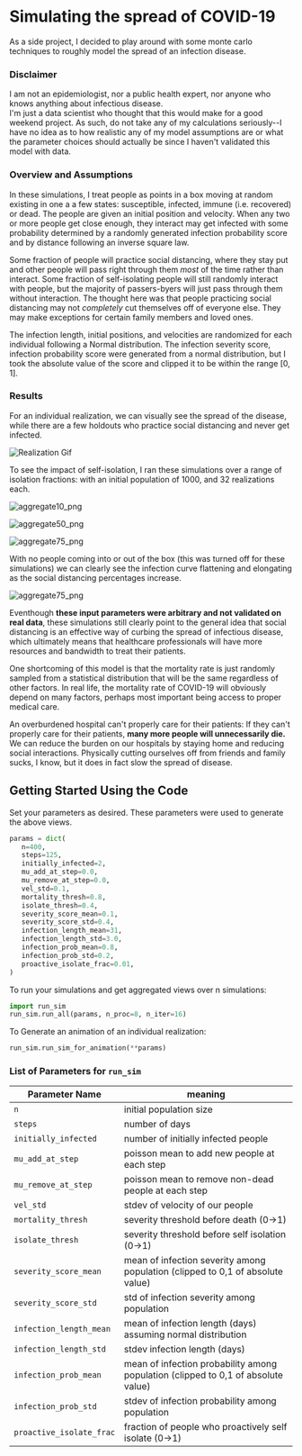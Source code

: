 # Simulating the spread of COVID-19

As a side project, I decided to play around with some monte carlo techniques to roughly model the spread of an infection disease.  

### Disclaimer
I am not an epidemiologist, nor a public health expert, nor anyone who knows anything about infectious disease.  
I'm just a data scientist who thought that this would make for a good weekend project.
As such, do not take any of my calculations seriously--I have no idea as to how realistic any of my model assumptions are or what the parameter choices should actually be since I haven't validated this model with data.

### Overview and Assumptions
In these simulations, I treat people as points in a box moving at random existing in one a a few states: susceptible, infected, immune (i.e. recovered) or dead.
The people are given an initial position and velocity.
When any two or more people get close enough, they interact may get infected with some probability determined by a randomly generated infection probability score and by distance following an inverse square law.

Some fraction of people will practice social distancing, where they stay put and other people will pass right through them *most* of the time rather than interact.
Some fraction of self-isolating people will still randomly interact with people, but the majority of passers-byers will just pass through them without interaction.
The thought here was that people practicing social distancing may not *completely* cut themselves off of everyone else.
They may make exceptions for certain family members and loved ones.

The infection length, initial positions, and velocities are randomized for each individual following a Normal distribution.
The infection severity score, infection probability score were generated from a normal distribution, but I took the absolute value of the score and clipped it to be within the range [0, 1].

### Results
For an individual realization, we can visually see the spread of the disease, while there are a few holdouts who practice social distancing and never get infected.

![Realization Gif](https://github.com/scottmgustafson/covid19/raw/master/assets/realization.gif)


To see the impact of self-isolation, I ran these simulations over a range of isolation fractions: with an initial population of 1000, and 32 realizations each.  

![aggregate10_png](https://github.com/scottmgustafson/covid19/raw/master/assets/10_pct.png)


![aggregate50_png](https://github.com/scottmgustafson/covid19/raw/master/assets/50_pct.png)


![aggregate75_png](https://github.com/scottmgustafson/covid19/raw/master/assets/75_pct.png)

With no people coming into or out of the box (this was turned off for these simulations) we can clearly see the infection curve flattening and elongating as the social distancing percentages increase.

![aggregate75_png](https://github.com/scottmgustafson/covid19/raw/master/assets/max_infect.png)

Eventhough **these input parameters were arbitrary and not validated on real data**, these simulations still clearly point to the general idea that social distancing is an effective way of curbing the spread of infectious disease, which ultimately means that healthcare professionals will have more resources and bandwidth to treat their patients.

One shortcoming of this model is that the mortality rate is just randomly sampled from a statistical distribution that will be the same regardless of other factors.
In real life, the mortality rate of COVID-19 will obviously depend on many factors, perhaps most important being access to proper medical care.

An overburdened hospital can't properly care for their patients: If they can't properly care for their patients, **many more people will unnecessarily die.**
We can reduce the burden on our hospitals by staying home and reducing social interactions.
Physically cutting ourselves off from friends and family sucks, I know, but it does in fact slow the spread of disease.


## Getting Started Using the Code
Set your parameters as desired. These parameters were used to generate the above views.

 ```python
params = dict(
    n=400,
    steps=125,
    initially_infected=2,
    mu_add_at_step=0.0,
    mu_remove_at_step=0.0,
    vel_std=0.1,
    mortality_thresh=0.8,
    isolate_thresh=0.4,
    severity_score_mean=0.1,
    severity_score_std=0.4,
    infection_length_mean=31,
    infection_length_std=3.0,
    infection_prob_mean=0.8,
    infection_prob_std=0.2,
    proactive_isolate_frac=0.01,
)
```


To run your simulations and get aggregated views over n simulations: 

```python
import run_sim
run_sim.run_all(params, n_proc=8, n_iter=16)
```

To Generate an animation of an individual realization:

```python
run_sim.run_sim_for_animation(**params)
```

### List of Parameters for `run_sim`

| **Parameter Name** | **meaning**   |  
|--------------------|---|
| `n`                 |  initial population size |
| `steps`         |  number of days  |
| `initially_infected` |  number of initially infected people |
|    `mu_add_at_step` | poisson mean to add new people at each step |
|    `mu_remove_at_step` | poisson mean to remove non-dead people at each step |
|    `vel_std` | stdev of velocity of our people |
|    `mortality_thresh` | severity threshold before death (0->1)|
|    `isolate_thresh` | severity threshold before self isolation (0->1)|
|    `severity_score_mean` | mean of infection severity among population (clipped to 0,1 of absolute value) | 
|    `severity_score_std` | std of infection severity among  population | 
|    `infection_length_mean` | mean of infection length (days) assuming normal distribution|
|    `infection_length_std` | stdev infection length (days) |
|    `infection_prob_mean` | mean of infection probability among population (clipped to 0,1 of absolute value) |
|    `infection_prob_std` |  stdev of infection probability among population | 
|    `proactive_isolate_frac` | fraction of people who proactively self isolate (0->1)|

